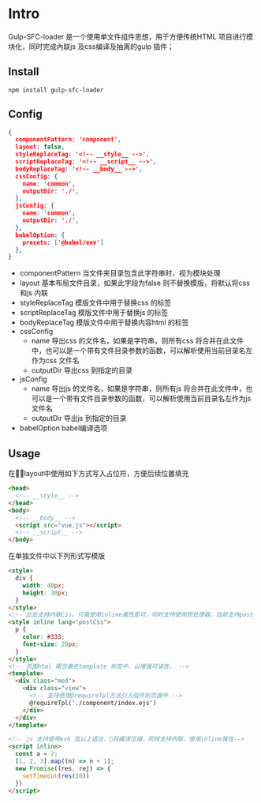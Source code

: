 # Intro
Gulp-SFC-loader 是一个使用单文件组件思想，用于方便传统HTML 项目进行模块化，同时完成內联js 及css编译及抽离的gulp 插件；

## Install
```
npm install gulp-sfc-loader
```

## Config
```json
{
  componentPattern: 'component',
  layout: false,
  styleReplaceTag: '<!-- __style__ -->',
  scriptReplaceTag: '<!-- __script__ -->',
  bodyReplaceTag: '<!-- __body__ -->',
  cssConfig: {
    name: 'common',
    outputDir: './',
  },
  jsConfig: {
    name: 'common',
    outputDir: './',
  },
  babelOption: {
    presets: ['@babel/env']
  }, 
}
```
- componentPattern 当文件夹目录包含此字符串时，视为模块处理
- layout 基本布局文件目录，如果此字段为false 则不替换模版，将默认将css 和js 内联
- styleReplaceTag 模版文件中用于替换css 的标签
- scriptReplaceTag 模版文件中用于替换js 的标签
- bodyReplaceTag 模版文件中用于替换内容html 的标签
- cssConfig 
  - name 导出css 的文件名，如果是字符串，则所有css 将合并在此文件中，也可以是一个带有文件目录参数的函数，可以解析使用当前目录名左作为css 文件名
  - outputDir 导出css 到指定的目录
- jsConfig 
  - name 导出js 的文件名，如果是字符串，则所有js 将合并在此文件中，也可以是一个带有文件目录参数的函数，可以解析使用当前目录名左作为js 文件名
  - outputDir 导出js 到指定的目录
- babelOption babel编译选项

## Usage
在layout中使用如下方式写入占位符，方便后续位置填充
```html
<head>
  <!-- __style__ -->
</head>
<body>
  <!-- __body__ -->
  <script src="vue.js"></script>
  <!-- __script__ -->
</body>
```
在单独文件中以下列形式写模版
```html
<style>
  div {
    width: 40px;
    height: 30px;
  }
</style>
<!-- 此处支持内联css，只需使用inline属性即可，同时支持使用预处理器，目前支持post css，需在项目目录下配置.postcssrc 文件 -->
<style inline lang="postCss">
  p {
    color: #333;
    font-size: 28px;
  }
</style>
<!-- 页面html 需包裹在template 标签中，以增强可读性， -->
<template>
  <div class="mod">
    <div class="view">
      <!-- 支持使用@requireTpl方法引入组件到页面中 -->
      @requireTpl('./component/index.ejs')
    </div>
  </div>
</template>

<!-- js 支持使用es6 及以上语法，将编译压缩，同样支持内联，使用inline属性-->
<script inline>
  const a = 2;
  [1, 2, 3].map((n) => n + 1);
  new Promise((res, rej) => {
    setTimeout(res(10))
  })
</script>
```
<!-- 对于带有type 为 x-templat 属性的script，将视为模版，将以压缩html 方式压缩标签中的代码。并附带在模版中  -->
<script type="text/x-template" id="tpl_xtemplate">
  x-template support
</script>